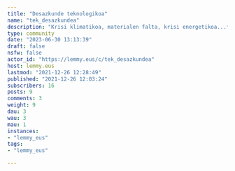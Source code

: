 ```yaml
---
title: "Desazkunde teknologikoa" 
name: "tek_desazkundea"
description: "Krisi klimatikoa, materialen falta, krisi energetikoa...**Kolapsora bidean teknologiak aztertzeko txokoa.**Birziklapena, energia berriztagarriak, burujabetza energetiko/teknologikoa, garapen ekologikoa, zaharkitze programatua... **Desazkunde teknologikoa?***Banner eta logoa:**https://unsplash.com/photos/EtybYF-pNzIhttps://www.pexels.com/es-es/foto/internet-conexion-tecnologia-suelo-8720616/* "
type: community
date: "2023-06-30 13:13:39"
draft: false
nsfw: false
actor_id: "https://lemmy.eus/c/tek_desazkundea"
host: lemmy.eus
lastmod: "2021-12-26 12:28:49"
published: "2021-12-26 12:03:24"
subscribers: 16
posts: 9
comments: 3
weight: 9
dau: 3
wau: 3
mau: 1
instances:
- "lemmy_eus"
tags: 
- "lemmy_eus"

---
```

